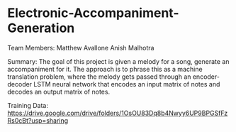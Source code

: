 # Electronic-Accompaniment-Generation

Team Members:
Matthew Avallone
Anish Malhotra

Summary:
The goal of this project is given a melody for a song, generate an accompaniment for it. The approach is to phrase this as a machine translation problem, where the melody gets passed through an encoder-decoder LSTM neural network that encodes an input matrix of notes and decodes an output matrix of notes.

Training Data:
https://drive.google.com/drive/folders/1OsOU83Dq8b4Nwyy6UP9BPGSfFzRs0cBt?usp=sharing
